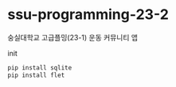 # ssu-programming-23-2
숭실대학교 고급플밍(23-1) 운동 커뮤니티 앱

init

```py
pip install sqlite
pip install flet
```
